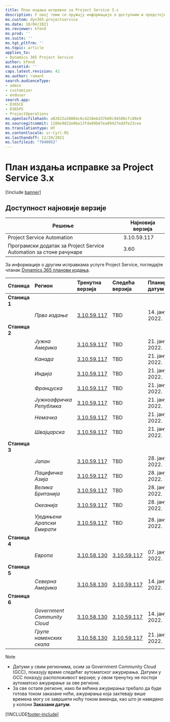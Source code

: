 ```yaml
---
title: План издања исправке за Project Service 3.x
description: У овој теми се пружају информације о доступним и предстојећим издањима услуге Dynamics 365 Project Service Automation.
ms.custom: dyn365-projectservice
ms.date: 10/04/2021
ms.reviewer: kfend
ms.prod: ''
ms.suite: ''
ms.tgt_pltfrm: ''
ms.topic: article
applies_to:
- Dynamics 365 Project Service
author: kfend
ms.assetid: ''
caps.latest.revision: 42
ms.author: rumant
search.audienceType:
- admin
- customizer
- enduser
search.app:
- D365CE
- D365PS
- ProjectOperations
ms.openlocfilehash: a82622a30804c0c4228ebd37b89c94580cfc89e9
ms.sourcegitcommit: 1186e9822e06a13fde89b67ea89427eddfe23cee
ms.translationtype: HT
ms.contentlocale: sr-Cyrl-RS
ms.lasthandoff: 12/20/2021
ms.locfileid: "7940952"
---
```

# <a name="update-release-schedule-for-project-service-3x"></a>План издања исправке за Project Service 3.x

[!include [banner](../includes/psa-now-project-operations.md)]

## <a name="latest-version-availability"></a>Доступност најновије верзије

| Решење  | Најновија верзија |
|-------|----|
| Project Service Automation    | 3.10.59.117 |
| Програмски додатак за Project Service Automation за стоне рачунаре                | 3.60          |

За информације о другим исправкама услуге Project Service, погледајте чланак [Dynamics 365 планови издања](/dynamics365/release-plans/). 

| Станица  | Регион | Тренутна верзија | Следећа верзија |  Планирани датум
| :---   | :---   | :---   | :---   |:---   |         
|<strong>Станица 1</strong> | |  |  | |
| | <i>Прво издање</i> | [3.10.59.117](whats-new-ur-38.md) | TBD | 14. јануар 2022.
|<strong>Станица 2</strong> | |  |  | |
| | <i>Јужна Америка</i> | [3.10.59.117](whats-new-ur-38.md) | TBD | 21. јануар 2022.
| | <i>Канада</i> | [3.10.59.117](whats-new-ur-38.md) | TBD | 21. јануар 2022.
| | <i>Индија</i> | [3.10.59.117](whats-new-ur-38.md) | TBD | 21. јануар 2022.
| | <i>Француска</i> | [3.10.59.117](whats-new-ur-38.md) | TBD | 21. јануар 2022.
| | <i>Јужноафричка Република</i> | [3.10.59.117](whats-new-ur-38.md) | TBD | 21. јануар 2022.
| | <i>Немачка</i> | [3.10.59.117](whats-new-ur-38.md) | TBD | 21. јануар 2022.
| | <i>Швајцарска</i> | [3.10.59.117](whats-new-ur-38.md) | TBD | 21. јануар 2022.
|<strong>Станица 3</strong> | |  |  | |
| | <i>Јапан</i> | [3.10.59.117](whats-new-ur-38.md) | TBD | 28. јануар 2022.
| | <i>Пацифичка Азија</i> | [3.10.59.117](whats-new-ur-38.md) | TBD | 28. јануар 2022.
| | <i>Велика Британија</i> | [3.10.59.117](whats-new-ur-38.md) | TBD | 28. јануар 2022.
| | <i>Океанија</i> | [3.10.59.117](whats-new-ur-38.md) | TBD | 28. јануар 2022.
| | <i>Уједињени Арапски Емирати</i> | [3.10.59.117](whats-new-ur-38.md) | TBD | 28. јануар 2022.
|<strong>Станица 4</strong> | |  |  | |
| | <i>Европа</i> | [3.10.58.130](whats-new-ur-37-5.md) | [3.10.59.117](whats-new-ur-38.md) | 07. јануар 2022.
|<strong>Станица 5</strong> | |  |  | |
| | <i>Северна Америка</i> | [3.10.58.130](whats-new-ur-37-5.md) | [3.10.59.117](whats-new-ur-38.md) | 14. јануар 2022.
|<strong>Станица 6</strong> | |  |  | |
| | <i>Government Community Cloud</i> | [3.10.58.130](whats-new-ur-37-5.md) | [3.10.59.117](whats-new-ur-38.md) | 14. јануар 2022.
| | <i>Групе наменских скала</i> | [3.10.58.130](whats-new-ur-37-5.md) | [3.10.59.117](whats-new-ur-38.md) | 21. јануар 2022.



>[!Note]
> - Датуми у свим регионима, осим за Government Community Cloud (GCC), показују време следећег аутоматског ажурирања. Датуми у GCC показују расположивост верзије; у овом тренутку не постоји аутоматско ажурирање за ове регионе.
> - За све остале регионе, иако би већина ажурирања требало да буде готова током заказане ноћи, ажурирања која захтевају више времена могу се завршити ноћу током викенда, као што је наведено у колони **Заказани датум**.


[!INCLUDE[footer-include](../includes/footer-banner.md)]

